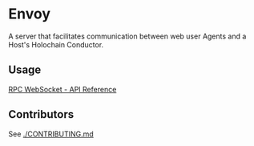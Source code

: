 
# Envoy
A server that facilitates communication between web user Agents and a Host's Holochain Conductor.

## Usage

[RPC WebSocket - API Reference](./API.md)

## Contributors

See [./CONTRIBUTING.md](./CONTRIBUTING.md)
